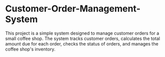 # Customer-Order-Management-System
This project is a simple system designed to manage customer orders for a small coffee shop. The system tracks customer orders, calculates the total amount due for each order, checks the status of orders, and manages the coffee shop's inventory.
